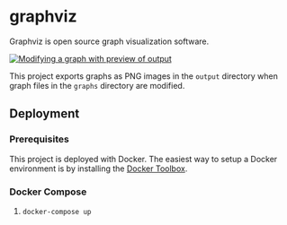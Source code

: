 # graphviz
Graphviz is open source graph visualization software.

[![Modifying a graph with preview of output](https://media.giphy.com/media/xUOxfgJvV4mG2TguCA/giphy.gif)](https://giphy.com/gifs/graphviz-xUOxfgJvV4mG2TguCA/fullscreen)

This project exports graphs as PNG images in the `output` directory when graph files in the `graphs` directory are modified.

## Deployment

### Prerequisites

This project is deployed with Docker. The easiest way to setup a Docker environment is by installing the [Docker Toolbox](https://www.docker.com/docker-toolbox).

### Docker Compose

1. `docker-compose up`

